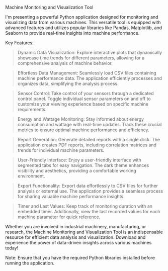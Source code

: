 Machine Monitoring and Visualization Tool

I'm presenting a powerful Python application designed for monitoring and visualizing data from various machines. This versatile tool is equipped with advanced features and utilizes popular libraries like Pandas, Matplotlib, and Seaborn to provide real-time insights into machine performance.

Key Features:

>Dynamic Data Visualization: Explore interactive plots that dynamically showcase time trends for different parameters, allowing for a comprehensive analysis of machine behavior.

>Effortless Data Management: Seamlessly load CSV files containing machine performance data. The application efficiently processes and organizes data, simplifying the analysis process.

>Sensor Control: Take control of your sensors through a dedicated control panel. Toggle individual sensor parameters on and off to customize your viewing experience based on specific machine requirements.

>Energy and Wattage Monitoring: Stay informed about energy consumption and wattage with real-time updates. Track these crucial metrics to ensure optimal machine performance and efficiency.

>Report Generation: Generate detailed reports with a single click. The application creates PDF reports, including correlation matrices and trends for individual machine parameters.

>User-Friendly Interface: Enjoy a user-friendly interface with segmented tabs for easy navigation. The dark theme enhances visibility and aesthetics, providing a comfortable working environment.

>Export Functionality: Export data effortlessly to CSV files for further analysis or external use. The application provides a seamless process for sharing valuable machine performance insights.

>Timer and Last Values: Keep track of monitoring duration with an embedded timer. Additionally, view the last recorded values for each machine parameter for quick reference.

Whether you are involved in industrial machinery, manufacturing, or research, the Machine Monitoring and Visualization Tool is an indispensable resource for efficient data analysis and visualization. Download and experience the power of data-driven insights across various machines today!

Note: Ensure that you have the required Python libraries installed before running the application.    
